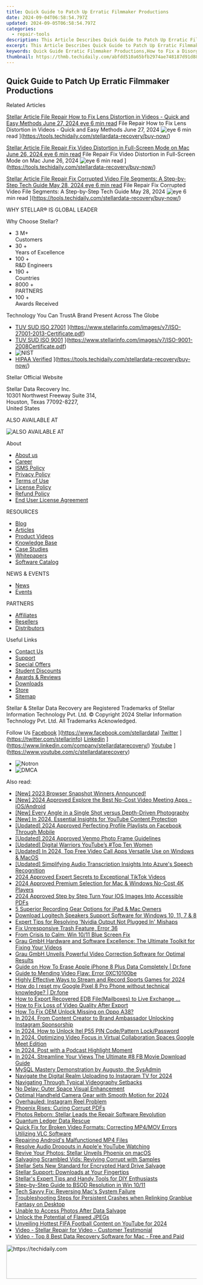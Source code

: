 ```yaml
---
title: Quick Guide to Patch Up Erratic Filmmaker Productions
date: 2024-09-04T06:58:54.797Z
updated: 2024-09-05T06:58:54.797Z
categories:
  - repair-tools
description: This Article Describes Quick Guide to Patch Up Erratic Filmmaker Productions
excerpt: This Article Describes Quick Guide to Patch Up Erratic Filmmaker Productions
keywords: Quick Guide Erratic Filmmaker Productions,How to Fix a Disorganized Production Team at Film Studio XYZ,Filmmaking Troubleshooting Tips for Studios,Managing an Unruly Crew in Post-Production,DIY Solutions for Fixing Movie Set Problems Quickly,Quick Erratic Filmmaker Productions Guide,Erratic Production Management Strategies
thumbnail: https://thmb.techidaily.com/abfdd510a65bfb2974ae748187d91d88c050827e452b20253ad5c2d81a1eb51a.jpg
---
```


## Quick Guide to Patch Up Erratic Filmmaker Productions

Related Articles

[Stellar Article File Repair  How to Fix Lens Distortion in Videos - Quick and Easy Methods June 27, 2024 eye 6 min read](https://www.stellarinfo.com/public/image/article/Quick-Ways-to-Fix-Video-Distortion-1618.jpg) File Repair  How to Fix Lens Distortion in Videos - Quick and Easy Methods June 27, 2024 ![eye](https://www.stellarinfo.com/public/newarticle/images/eye.png) 6 min read ](https://tools.techidaily.com/stellardata-recovery/buy-now/)

[Stellar Article File Repair  Fix Video Distortion in Full-Screen Mode on Mac June 26, 2024 eye 6 min read](https://www.stellarinfo.com/public/image/article/Quick-Ways-to-Fix-Video-Distortion-on-Mac-1617.jpg) File Repair  Fix Video Distortion in Full-Screen Mode on Mac June 26, 2024 ![eye](https://www.stellarinfo.com/public/newarticle/images/eye.png) 6 min read ](https://tools.techidaily.com/stellardata-recovery/buy-now/)

[Stellar Article File Repair  Fix Corrupted Video File Segments: A Step-by-Step Tech Guide May 28, 2024 eye 6 min read](https://www.stellarinfo.com/public/image/article/Fix-Corrupted-Video-File-Segments_A-Step-by-Step-Tech-Guide-1517.jpg) File Repair  Fix Corrupted Video File Segments: A Step-by-Step Tech Guide May 28, 2024 ![eye](https://www.stellarinfo.com/public/newarticle/images/eye.png) 6 min read ](https://tools.techidaily.com/stellardata-recovery/buy-now/)

 WHY STELLAR® IS GLOBAL LEADER

 Why Choose Stellar?

* 3  M+  
Customers
* 30 +  
Years of Excellence
* 100 +  
R&D Engineers
* 190 +  
Countries
* 8000 +  
PARTNERS
* 100 +  
Awards Received

 Technology You Can TrustA Brand Present Across The Globe

* [TUV SUD ISO 27001](https://www.stellarinfo.com/images/v7/tuv1.png) ](https://www.stellarinfo.com/images/v7/ISO-27001-2013-Certificate.pdf)
* [TUV SUD ISO 9001](https://www.stellarinfo.com/images/v7/tuv2.png) ](https://www.stellarinfo.com/images/v7/ISO-9001-2008Certificate.pdf)
* ![NIST](https://www.stellarinfo.com/images/v7/nist.png)
* [HIPAA Verified](https://www.stellarinfo.com/images/v7/hipa.png) ](https://tools.techidaily.com/stellardata-recovery/buy-now/)

 Stellar Official Website

 Stellar Data Recovery Inc.  
 10301 Northwest Freeway Suite 314,  
 Houston, Texas 77092-8227,  
 United States

 ALSO AVAILABLE AT

![ALSO AVAILABLE AT](https://www.stellarinfo.com/images/v7/Partners_logo_new.png)

 About

* [About us](https://tools.techidaily.com/stellardata-recovery/buy-now/)
* [Career](https://tools.techidaily.com/stellardata-recovery/buy-now/)
* [ISMS Policy](https://tools.techidaily.com/stellardata-recovery/buy-now/)
* [Privacy Policy](https://tools.techidaily.com/stellardata-recovery/buy-now/)
* [Terms of Use](https://tools.techidaily.com/stellardata-recovery/buy-now/)
* [License Policy](https://www.stellarinfo.com/software-licensing-usage.php)
* [Refund Policy](https://tools.techidaily.com/stellardata-recovery/buy-now/)
* [End User License Agreement](https://tools.techidaily.com/stellardata-recovery/buy-now/)

 RESOURCES

* [Blog](https://tools.techidaily.com/stellardata-recovery/buy-now/)
* [Articles](https://tools.techidaily.com/stellardata-recovery/buy-now/)
* [Product Videos](https://tools.techidaily.com/stellardata-recovery/buy-now/)
* [Knowledge Base](https://tools.techidaily.com/stellardata-recovery/buy-now/)
* [Case Studies](https://tools.techidaily.com/stellardata-recovery/buy-now/)
* [Whitepapers](https://tools.techidaily.com/stellardata-recovery/buy-now/)
* [Software Catalog](https://tools.techidaily.com/stellardata-recovery/buy-now/)

 NEWS & EVENTS

* [News](https://tools.techidaily.com/stellardata-recovery/buy-now/)
* [Events](https://www.stellarinfo.com/affiliate-summit/affiliate-summit.php)

 PARTNERS

* [Affiliates](https://tools.techidaily.com/stellardata-recovery/buy-now/)
* [Resellers](https://tools.techidaily.com/stellardata-recovery/buy-now/)
* [Distributors](https://tools.techidaily.com/stellardata-recovery/buy-now/)

 Useful Links

* [Contact Us](https://www.stellarinfo.com/contact/contact-us.php)
* [Support](https://tools.techidaily.com/stellardata-recovery/buy-now/)
* [Special Offers](https://tools.techidaily.com/stellardata-recovery/buy-now/)
* [Student Discounts](https://www.stellarinfo.com/student-discount/)
* [Awards & Reviews](https://tools.techidaily.com/stellardata-recovery/buy-now/)
* [Downloads](https://www.stellarinfo.com/download.php)
* [Store](https://tools.techidaily.com/stellardata-recovery/buy-now/)
* [Sitemap](https://www.stellarinfo.com/sitemap.php)

 Stellar & Stellar Data Recovery are Registered Trademarks of Stellar Information Technology Pvt. Ltd. © Copyright 2024 Stellar Information Technology Pvt. Ltd. All Trademarks Acknowledged.

Follow Us [Facebook](https://www.stellarinfo.com/Images/fb.png) ](https://www.facebook.com/stellardata) [Twitter](https://www.stellarinfo.com/Images/tw.png) ](https://twitter.com/stellarinfo) [Linkedin](https://www.stellarinfo.com/Images/in.png) ](https://www.linkedin.com/company/stellardatarecovery/) [Youtube](https://www.stellarinfo.com/newblacktheme/images/yt.png) ](https://www.youtube.com/c/stellardatarecovery)

* ![Notron](https://www.stellarinfo.com/images/v7/notron.png)
* ![DMCA](https://www.stellarinfo.com/images/v7/dmca.png)

<ins class="adsbygoogle"
     style="display:block"
     data-ad-format="autorelaxed"
     data-ad-client="ca-pub-7571918770474297"
     data-ad-slot="1223367746"></ins>



<ins class="adsbygoogle"
     style="display:block"
     data-ad-client="ca-pub-7571918770474297"
     data-ad-slot="8358498916"
     data-ad-format="auto"
     data-full-width-responsive="true"></ins>

<span class="atpl-alsoreadstyle">Also read:</span>
<div><ul>
<li><a href="https://screen-recording.techidaily.com/1715859743596-new-2023-browser-snapshot-winners-announced/"><u>[New] 2023 Browser Snapshot Winners Announced!</u></a></li>
<li><a href="https://visual-screen-recording.techidaily.com/new-2024-approved-explore-the-best-no-cost-video-meeting-apps-iosandroid/"><u>[New] 2024 Approved  Explore the Best No-Cost Video Meeting Apps - iOS/Android</u></a></li>
<li><a href="https://some-knowledge.techidaily.com/new-every-angle-in-a-single-shot-versus-depth-driven-photography/"><u>[New] Every Angle in a Single Shot versus Depth-Driven Photography</u></a></li>
<li><a href="https://facebook-video-share.techidaily.com/new-in-2024-essential-insights-for-youtube-content-protection/"><u>[New] In 2024, Essential Insights for YouTube Content Protection</u></a></li>
<li><a href="https://facebook-video-recording.techidaily.com/updated-2024-approved-perfecting-profile-playlists-on-facebook-through-mobile/"><u>[Updated] 2024 Approved  Perfecting Profile Playlists on Facebook Through Mobile</u></a></li>
<li><a href="https://facebook-video-files.techidaily.com/updated-2024-approved-venmo-photo-frame-guidelines/"><u>[Updated] 2024 Approved  Venmo Photo Frame Guidelines</u></a></li>
<li><a href="https://youtube-sure.techidaily.com/ed-digital-warriors-youtubes-top-ten-women/"><u>[Updated] Digital Warriors  YouTube’s #Top Ten Women</u></a></li>
<li><a href="https://desktop-recording.techidaily.com/updated-in-2024-top-free-video-call-apps-versatile-use-on-windows-and-macos/"><u>[Updated] In 2024, Top Free Video Call Apps  Versatile Use on Windows & MacOS</u></a></li>
<li><a href="https://extra-approaches.techidaily.com/updated-simplifying-audio-transcription-insights-into-azures-speech-recognition/"><u>[Updated] Simplifying Audio Transcription  Insights Into Azure's Speech Recognition</u></a></li>
<li><a href="https://fox-glue.techidaily.com/2024-approved-expert-secrets-to-exceptional-tiktok-videos/"><u>2024 Approved  Expert Secrets to Exceptional TikTok Videos</u></a></li>
<li><a href="https://extra-support.techidaily.com/2024-approved-premium-selection-for-mac-and-windows-no-cost-4k-players/"><u>2024 Approved  Premium Selection for Mac & Windows  No-Cost 4K Players</u></a></li>
<li><a href="https://fox-direct.techidaily.com/2024-approved-step-by-step-turn-your-ios-images-into-accessible-pdfs/"><u>2024 Approved  Step by Step  Turn Your IOS Images Into Accessible PDFs</u></a></li>
<li><a href="https://screen-activity-recording.techidaily.com/5-superior-recording-gear-options-for-ipad-and-mac-owners/"><u>5 Superior Recording Gear Options for iPad & Mac Owners</u></a></li>
<li><a href="https://hardware-help.techidaily.com/download-logitech-speakers-support-software-for-windows-10-11-7-and-8/"><u>Download Logitech Speakers Support Software for Windows 10, 11, 7 & 8</u></a></li>
<li><a href="https://sound-issues.techidaily.com/expert-tips-for-resolving-nvidia-output-not-plugged-in-mishaps/"><u>Expert Tips for Resolving 'Nvidia Output Not Plugged In' Mishaps</u></a></li>
<li><a href="https://data-wizards.techidaily.com/fix-unresponsive-trash-feature-error-36/"><u>Fix Unresponsive Trash Feature, Error 36</u></a></li>
<li><a href="https://data-wizards.techidaily.com/from-crisis-to-calm-win-1011-blue-screen-fix/"><u>From Crisis to Calm: Win 10/11 Blue Screen Fix</u></a></li>
<li><a href="https://data-wizards.techidaily.com/grau-gmbh-hardware-and-software-excellence-the-ultimate-toolkit-for-fixing-your-videos/"><u>Grau GmbH Hardware and Software Excellence: The Ultimate Toolkit for Fixing Your Videos</u></a></li>
<li><a href="https://data-wizards.techidaily.com/grau-gmbh-unveils-powerful-video-correction-software-for-optimal-results/"><u>Grau GmbH Unveils Powerful Video Correction Software for Optimal Results</u></a></li>
<li><a href="https://techidaily.com/guide-on-how-to-erase-apple-iphone-8-plus-data-completely-drfone-by-drfone-ios-full-data-eraser-ios-full-data-eraser/"><u>Guide on How To Erase Apple iPhone 8 Plus Data Completely | Dr.fone</u></a></li>
<li><a href="https://data-wizards.techidaily.com/guide-to-mending-video-flaw-error-0xc10100be/"><u>Guide to Mending Video Flaw: Error 0XC10100be</u></a></li>
<li><a href="https://digital-screen-recording.techidaily.com/highly-effective-ways-to-stream-and-record-sports-games-for-2024/"><u>Highly Effective Ways to Stream and Record Sports Games for 2024</u></a></li>
<li><a href="https://techidaily.com/how-do-i-reset-my-google-pixel-8-pro-phone-without-technical-knowledge-drfone-by-drfone-reset-android-reset-android/"><u>How do I reset my Google Pixel 8 Pro Phone without technical knowledge? | Dr.fone</u></a></li>
<li><a href="https://data-wizards.techidaily.com/how-to-export-recovered-edb-filemailboxes-to-live-exchange/"><u>How to Export Recovered EDB File(Mailboxes) to Live Exchange ...</u></a></li>
<li><a href="https://data-wizards.techidaily.com/how-to-fix-loss-of-video-quality-after-export/"><u>How to Fix Loss of Video Quality After Export</u></a></li>
<li><a href="https://android-unlock.techidaily.com/how-to-fix-oem-unlock-missing-on-oppo-a38-by-drfone-android/"><u>How To Fix OEM Unlock Missing on Oppo A38?</u></a></li>
<li><a href="https://instagram-video-files.techidaily.com/in-2024-from-content-creator-to-brand-ambassador-unlocking-instagram-sponsorship/"><u>In 2024, From Content Creator to Brand Ambassador  Unlocking Instagram Sponsorship</u></a></li>
<li><a href="https://unlock-android.techidaily.com/in-2024-how-to-unlock-itel-p55-pin-codepattern-lockpassword-by-drfone-android/"><u>In 2024, How to Unlock Itel P55 PIN Code/Pattern Lock/Password</u></a></li>
<li><a href="https://extra-approaches.techidaily.com/in-2024-optimizing-video-focus-in-virtual-collaboration-spaces-google-meet-edition/"><u>In 2024, Optimizing Video Focus in Virtual Collaboration Spaces  Google Meet Edition</u></a></li>
<li><a href="https://extra-skills.techidaily.com/in-2024-post-with-a-podcast-highlight-moment/"><u>In 2024, Post with a Podcast Highlight Moment</u></a></li>
<li><a href="https://facebook-clips.techidaily.com/in-2024-streamline-your-views-the-ultimate-8-fb-movie-download-guide/"><u>In 2024, Streamline Your Views  The Ultimate #8 FB Movie Download Guide</u></a></li>
<li><a href="https://data-wizards.techidaily.com/mysql-mastery-demonstration-by-augusto-the-sysadmin/"><u>MySQL Mastery Demonstration by Augusto, the SysAdmin</u></a></li>
<li><a href="https://instagram-clips.techidaily.com/navigate-the-digital-realm-uploading-to-instagram-tv-for-2024/"><u>Navigate the Digital Realm  Uploading to Instagram TV for 2024</u></a></li>
<li><a href="https://data-wizards.techidaily.com/navigating-through-typical-videography-setbacks/"><u>Navigating Through Typical Videography Setbacks</u></a></li>
<li><a href="https://data-wizards.techidaily.com/no-delay-outer-space-visual-enhancement/"><u>No Delay: Outer Space Visual Enhancement</u></a></li>
<li><a href="https://extra-skills.techidaily.com/optimal-handheld-camera-gear-with-smooth-motion-for-2024/"><u>Optimal Handheld Camera Gear with Smooth Motion for 2024</u></a></li>
<li><a href="https://data-wizards.techidaily.com/overhauled-instagram-reel-problem/"><u>Overhauled: Instagram Reel Problem</u></a></li>
<li><a href="https://data-wizards.techidaily.com/phoenix-rises-curing-corrupt-pdfs/"><u>Phoenix Rises: Curing Corrupt PDFs</u></a></li>
<li><a href="https://data-wizards.techidaily.com/photos-reborn-stellar-leads-the-repair-software-revolution/"><u>Photos Reborn: Stellar Leads the Repair Software Revolution</u></a></li>
<li><a href="https://data-wizards.techidaily.com/quantum-ledger-data-rescue/"><u>Quantum Ledger Data Rescue</u></a></li>
<li><a href="https://data-wizards.techidaily.com/quick-fix-for-broken-video-formats-correcting-mp4mov-errors-utilizing-vlc-software/"><u>Quick Fix for Broken Video Formats: Correcting MP4/MOV Errors Utilizing VLC Software</u></a></li>
<li><a href="https://data-wizards.techidaily.com/repairing-androids-malfunctioned-mp4-files/"><u>Repairing Android's Malfunctioned MP4 Files</u></a></li>
<li><a href="https://data-wizards.techidaily.com/resolve-audio-dropouts-in-applee-youtube-watching/"><u>Resolve Audio Dropouts in Apple'e YouTube Watching</u></a></li>
<li><a href="https://data-wizards.techidaily.com/revive-your-photos-stellar-unveils-phoenix-on-macos/"><u>Revive Your Photos: Stellar Unveils Phoenix on macOS</u></a></li>
<li><a href="https://data-wizards.techidaily.com/salvaging-scrambled-vids-reviving-corrupt-with-samples/"><u>Salvaging Scrambled Vids: Reviving Corrupt with Samples</u></a></li>
<li><a href="https://data-wizards.techidaily.com/stellar-sets-new-standard-for-encrypted-hard-drive-salvage/"><u>Stellar Sets New Standard for Encrypted Hard Drive Salvage</u></a></li>
<li><a href="https://data-wizards.techidaily.com/stellar-support-downloads-at-your-fingertips/"><u>Stellar Support: Downloads at Your Fingertips</u></a></li>
<li><a href="https://data-wizards.techidaily.com/stellars-expert-tips-and-handy-tools-for-diy-enthusiasts/"><u>Stellar's Expert Tips and Handy Tools for DIY Enthusiasts</u></a></li>
<li><a href="https://data-wizards.techidaily.com/step-by-step-guide-to-bsod-resolution-in-win-1011/"><u>Step-by-Step Guide to BSOD Resolution in Win 10/11</u></a></li>
<li><a href="https://data-wizards.techidaily.com/tech-savvy-fix-reversing-macs-system-failure/"><u>Tech Savvy Fix: Reversing Mac's System Failure</u></a></li>
<li><a href="https://win-answers.techidaily.com/troubleshooting-steps-for-persistent-crashes-when-relinking-granblue-fantasy-on-desktop/"><u>Troubleshooting Steps for Persistent Crashes when Relinking Granblue Fantasy on Desktop</u></a></li>
<li><a href="https://data-wizards.techidaily.com/unable-to-access-photos-after-data-salvage/"><u>Unable to Access Photos After Data Salvage</u></a></li>
<li><a href="https://data-wizards.techidaily.com/unlock-the-potential-of-flawed-jpegs/"><u>Unlock the Potential of Flawed JPEGs</u></a></li>
<li><a href="https://facebook-video-share.techidaily.com/unveiling-hottest-fifa-football-content-on-youtube-for-2024/"><u>Unveiling Hottest FIFA Football Content on YouTube for 2024</u></a></li>
<li><a href="https://data-wizards.techidaily.com/video-stellar-repair-for-video-customer-testimonial/"><u>Video - Stellar Repair for Video - Customer Testimonial</u></a></li>
<li><a href="https://data-wizards.techidaily.com/video-top-8-best-data-recovery-software-for-mac-free-and-paid/"><u>Video - Top 8 Best Data Recovery Software for Mac - Free and Paid</u></a></li>
</ul></div>

<!-- affiliate ads begin -->
<a href="https://laganoo.pxf.io/c/5597632/1484939/16446" target="_top" id="1484939">
  <img src="//a.impactradius-go.com/display-ad/16446-1484939" border="0" alt="https://techidaily.com" width="728" height="90"/>
</a>
<img height="0" width="0" src="https://laganoo.pxf.io/i/5597632/1484939/16446" style="position:absolute;visibility:hidden;" border="0" />
<!-- affiliate ads end -->